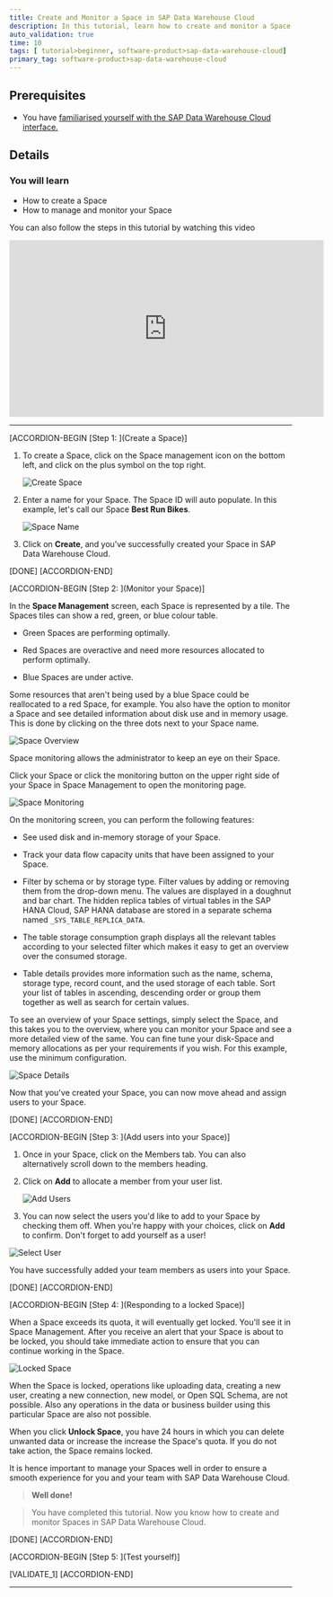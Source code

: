 ```yaml
---
title: Create and Monitor a Space in SAP Data Warehouse Cloud
description: In this tutorial, learn how to create and monitor a Space. This is where you and your team will work towards fulfilling your objective with SAP Data Warehouse Cloud.
auto_validation: true
time: 10
tags: [ tutorial>beginner, software-product>sap-data-warehouse-cloud]
primary_tag: software-product>sap-data-warehouse-cloud
---
```


## Prerequisites
 - You have [familiarised yourself with the SAP Data Warehouse Cloud interface.](data-warehouse-cloud-2-interface)

## Details
### You will learn
  - How to create a Space
  - How to manage and monitor your Space

  You can also follow the steps in this tutorial by watching this video

  <iframe width="560" height="315" src="https://www.youtube.com/embed/sOFzqSZy5UI" title="YouTube video player" frameborder="0" allow="accelerometer; autoplay; clipboard-write; encrypted-media; gyroscope; picture-in-picture" allowfullscreen></iframe>

---

[ACCORDION-BEGIN [Step 1: ](Create a Space)]

1.	To create a Space, click on the Space management icon on the bottom left, and click on the plus symbol on the top right.

    ![Create Space](T04-Picture1.png)

2.	Enter a name for your Space. The Space ID will auto populate. In this example, let's call our Space **Best Run Bikes**.

    ![Space Name](T04-Picture2.png)

3.	Click on **Create**, and you've successfully created your Space in SAP Data Warehouse Cloud.

[DONE]
[ACCORDION-END]

[ACCORDION-BEGIN [Step 2: ](Monitor your Space)]

In the **Space Management** screen, each Space is represented by a tile. The Spaces tiles can show a red, green, or blue colour table.

  -	Green Spaces are performing optimally.

  -	Red Spaces are overactive and need more resources allocated to perform optimally.

  -	Blue Spaces are under active.

Some resources that aren't being used by a blue Space could be reallocated to a red Space, for example. You also have the option to monitor a Space and see detailed information about disk use and in memory usage. This is done by clicking on the three dots next to your Space name.

![Space Overview](T04-Picture3.png)

Space monitoring allows the administrator to keep an eye on their Space.

Click your Space or click the monitoring button on the upper right side of your Space in Space Management to open the monitoring page.

![Space Monitoring](T07-Monitoring.jpg)

On the monitoring screen, you can perform the following features:

- See used disk and in-memory storage of your Space.

- Track your data flow capacity units that have been assigned to your Space.

- Filter by schema or by storage type. Filter values by adding or removing them from the drop-down menu. The values are displayed in a doughnut and bar chart. The hidden replica tables of virtual tables in the SAP HANA Cloud, SAP HANA database are stored in a separate schema named `_SYS_TABLE_REPLICA_DATA`.

- The table storage consumption graph displays all the relevant tables according to your selected filter which makes it easy to get an overview over the consumed storage.

- Table details provides more information such as the name, schema, storage type, record count, and the used storage of each table. Sort your list of tables in ascending, descending order or group them together as well as search for certain values.


To see an overview of your Space settings, simply select the Space, and this takes you to the overview, where you can monitor your Space and see a more detailed view of the same. You can fine tune your disk-Space and memory allocations as per your requirements if you wish. For this example, use the minimum configuration.

![Space Details](T04-Picture4.png)

Now that you've created your Space, you can now move ahead and assign users to your Space.

[DONE]
[ACCORDION-END]

[ACCORDION-BEGIN [Step 3: ](Add users into your Space)]

1.	Once in your Space, click on the Members tab. You can also alternatively scroll down to the members heading.
2.	Click on **Add** to allocate a member from your user list.

    ![Add Users](T04-Picture5.png)

3.	You can now select the users you'd like to add to your Space by checking them off. When you're happy with your choices, click on **Add** to confirm. Don't forget to add yourself as a user!

![Select User](T04-Picture6.png)

You have successfully added your team members as users into your Space.

[DONE]
[ACCORDION-END]

[ACCORDION-BEGIN [Step 4: ](Responding to a locked Space)]

When a Space exceeds its quota, it will eventually get locked. You'll see it in Space Management. After you receive an alert that your Space is about to be locked, you should take immediate action to ensure that you can continue working in the Space.

![Locked Space](T07-Locked.png)

When the Space is locked, operations like uploading data, creating a new user, creating a new connection, new model, or Open SQL Schema, are not possible. Also any operations in the data or business builder using this particular Space are also not possible.

When you click **Unlock Space**, you have 24 hours in which you can delete unwanted data or increase the increase the Space's quota. If you do not take action, the Space remains locked.

It is hence important to manage your Spaces well in order to ensure a smooth experience for you and your team with SAP Data Warehouse Cloud.

> **Well done!**

> You have completed this tutorial. Now you know how to create and monitor Spaces in SAP Data Warehouse Cloud.

[DONE]
[ACCORDION-END]

[ACCORDION-BEGIN [Step 5: ](Test yourself)]

[VALIDATE_1]
[ACCORDION-END]

---
